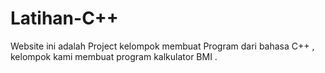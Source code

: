 # Latihan-C++
Website ini adalah Project kelompok membuat Program dari bahasa C++ , kelompok kami membuat program kalkulator BMI . 
